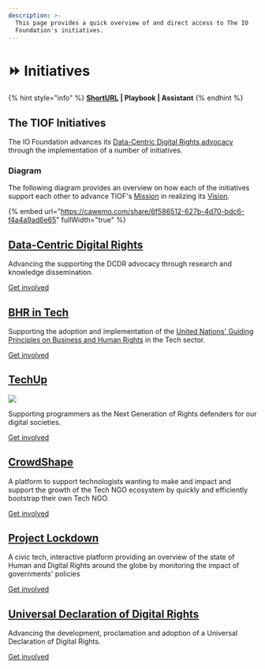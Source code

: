 ```yaml
---
description: >-
  This page provides a quick overview of and direct access to The IO
  Foundation's initiatives.
---
```


# ⏩ Initiatives



{% hint style="info" %}
[**ShortURL**](https://tiof.click/TIOFInitiatives) **| Playbook | Assistant**
{% endhint %}

## The TIOF Initiatives

The IO Foundation advances its [Data-Centric Digital Rights advocacy](https://tiof.click/DCDRAdvocacy) through the implementation of a number of initiatives.

### Diagram

The following diagram provides an overview on how each of the initiatives support each other to advance TIOF's [Mission](https://tiof.click/TIOFMission) in realizing its [Vision](https://tiof.click/TIOFVision).

{% embed url="https://cawemo.com/share/6f586512-627b-4d70-bdc6-f4a4a9ad6e65" fullWidth="true" %}

## [Data-Centric Digital Rights](https://app.gitbook.com/o/-MF3oKZXzZjSRVKTjwWS/s/rG4xcNzldvEoKR9FS7Og/ "mention")

Advancing the supporting the DCDR advocacy through research and knowledge dissemination.

[Get involved](https://tiof.click/DCDRDocs)

## [BHR in Tech](https://app.gitbook.com/o/-MF3oKZXzZjSRVKTjwWS/s/-M\_K57zbBbwulYcIf9UU/ "mention")

Supporting the adoption and implementation of the [United Nations' Guiding Principles on Business and Human Rights](https://dothe.click/Ext6) in the Tech sector.

[Get involved](https://tiof.click/BiTDocs)

## [TechUp](https://app.gitbook.com/o/-MF3oKZXzZjSRVKTjwWS/s/-M\_K54SuAkrrbCKMqyze/ "mention")

![](<../../.gitbook/assets/\[TIOF TU] Comms \[P] LinkedIn - Event Header ENG v1.0.jpg>)

Supporting programmers as the Next Generation of Rights defenders for our digital societies.

[Get involved](https://tiof.click/TUDocs)

## [CrowdShape](https://app.gitbook.com/o/-MF3oKZXzZjSRVKTjwWS/s/MxkrsyQSraXtP8kYavv2/ "mention")

A platform to support technologists wanting to make and impact and support the growth of the Tech NGO ecosystem by quickly and efficiently bootstrap their own Tech NGO.

[Get involved](https://tiof.click/CSDocs)

## [Project Lockdown](https://app.gitbook.com/o/-MF3oKZXzZjSRVKTjwWS/s/-MF3niuejuN6L2E3JNhU/ "mention")

A civic tech, interactive platform providing an overview of the state of Human and Digital Rights around the globe by monitoring the impact of governments' policies

[Get involved](https://tiof.click/PLDDocs)

## [Universal Declaration of Digital Rights](https://app.gitbook.com/o/-MF3oKZXzZjSRVKTjwWS/s/-M\_K4xk\_xBCdMTs3EMBi/ "mention")

Advancing the development, proclamation and adoption of a Universal Declaration of Digital Rights.

[Get involved](https://tiof.click/UDDRDocs)
